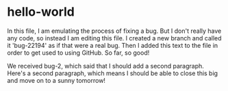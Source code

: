 # hello-world
In this file, I am emulating the process of fixing a bug. But I don't really have any code, so
instead I am editing this file. I created a new branch and called it 'bug-22194' as if that
were a real bug. Then I added this text to the file in order to get used to using GitHub. So
far, so good!

We received bug-2, which said that I should add a second paragraph. Here's a second paragraph,
which means I should be able to close this big and move on to a sunny tomorrow!

